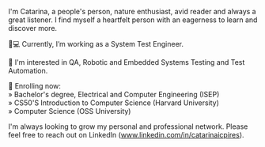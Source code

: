 I'm Catarina, a people's person, nature enthusiast, avid reader and always a great listener. I find myself a heartfelt person with an eagerness to learn and discover more. <br/>

👩💻 Currently, I’m working as a System Test Engineer. <br/>

🧭 I'm interested in QA, Robotic and Embedded Systems Testing and Test Automation. <br/>

📖 Enrolling now: <br/>
» Bachelor's degree, Electrical and Computer Engineering (ISEP) <br/>
» CS50'S Introduction to Computer Science (Harvard University) <br/>
» Computer Science (OSS University) <br/>

I'm always looking to grow my personal and professional network. Please feel free to reach out on LinkedIn (www.linkedin.com/in/catarinaicpires). 
